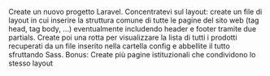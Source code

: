 Create un nuovo progetto Laravel. Concentratevi sul layout: create un file di layout in cui inserire la struttura comune di tutte le pagine del sito web (tag head, tag body, ...) eventualmente includendo header e footer tramite due partials.
Create poi una rotta per visualizzare la lista di tutti i prodotti recuperati da un file inserito nella cartella config e abbellite il tutto sfruttando Sass.
Bonus:
Create più pagine istituzionali che condividono lo stesso layout